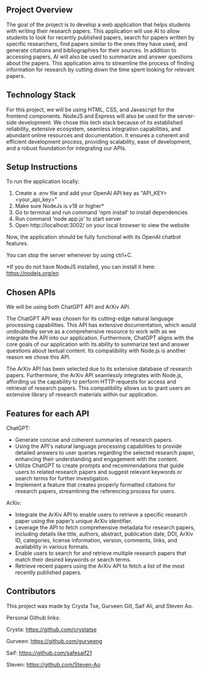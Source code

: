 ## Project Overview
The goal of the project is to develop a web application that helps students with writing their research papers. This application will use AI to allow students to look for recently published papers, search for papers written by specific researchers, find papers similar to the ones they have used, and generate citations and bibliographies for their sources. In addition to accessing papers, AI will also be used to summarize and answer questions about the papers. This application aims to streamline the process of finding information for research by cutting down the time spent looking for relevant papers.  

## Technology Stack
For this project, we will be using HTML, CSS, and Javascript for the frontend components. NodeJS and Express will also be used for the server-side development. We chose this tech stack because of its established reliability, extensive ecosystem, seamless integration capabilities, and abundant online resources and documentation. It ensures a coherent and efficient development process, providing scalability, ease of development, and a robust foundation for integrating our APIs. 

## Setup Instructions
To run the application locally:
1. Create a .env file and add your OpenAI API key as "API_KEY=<your_api_key>"
2. Make sure NodeJs is v18 or higher*
3. Go to terminal and run command 'npm install' to install dependencies
4. Run command 'node app.js' to start server
5. Open http://localhost:3002/ on your local browser to view the website

Now, the application should be fully functional with its OpenAI chatbot features.

You can stop the server whenever by using ctrl+C.

*If you do not have NodeJS installed, you can install it here: https://nodejs.org/en

## Chosen APIs
We will be using both ChatGPT API and ArXiv API.

The ChatGPT API was chosen for its cutting-edge natural language processing capabilities. This API has extensive documentation, which would undoubtedly serve as a comprehensive resource to work with as we integrate the API into our application. Furthermore, ChatGPT aligns with the core goals of our application with its ability to summarize text and answer questions about textual content. Its compatibility with Node.js is another reason we chose this API. 

The ArXiv API has been selected due to its extensive database of research papers. Furthermore, the ArXiv API seamlessly integrates with Node.js, affording us the capability to perform HTTP requests for access and retrieval of research papers. This compatibility allows us to grant users an extensive library of research materials within our application. 

## Features for each API
ChatGPT: 
- Generate concise and coherent summaries of research papers. 
- Using the API's natural language processing capabilities to provide detailed answers to user queries regarding the selected research paper, enhancing their understanding and engagement with the content. 
- Utilize ChatGPT to create prompts and recommendations that guide users to related research papers and suggest relevant keywords or search terms for further investigation. 
- Implement a feature that creates properly formatted citations for research papers, streamlining the referencing process for users. 

ArXiv: 
- Integrate the ArXiv API to enable users to retrieve a specific research paper using the paper’s unique ArXiv identifier. 
- Leverage the API to fetch comprehensive metadata for research papers, including details like title, authors, abstract, publication date, DOI, ArXiv ID, categories, license information, version, comments, links, and availability in various formats. 
- Enable users to search for and retrieve multiple research papers that match their desired keywords or search terms. 
- Retrieve recent papers using the ArXiv API to fetch a list of the most recently published papers. 

## Contributors
This project was made by Crysta Tse, Gurveen Gill, Saif Ali, and Steven Ao.

Personal Github links:

Crysta: https://github.com/crystatse

Gurveen: https://github.com/gurveeng

Saif: https://github.com/safesaif21

Steven: https://github.com/Steven-Ao